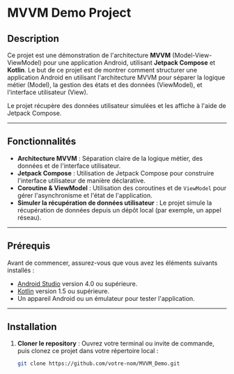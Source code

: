 # MVVM Demo Project

## Description

Ce projet est une démonstration de l'architecture **MVVM** (Model-View-ViewModel) pour une application Android, utilisant **Jetpack Compose** et **Kotlin**. Le but de ce projet est de montrer comment structurer une application Android en utilisant l'architecture MVVM pour séparer la logique métier (Model), la gestion des états et des données (ViewModel), et l'interface utilisateur (View).

Le projet récupère des données utilisateur simulées et les affiche à l'aide de Jetpack Compose.

---

## Fonctionnalités

- **Architecture MVVM** : Séparation claire de la logique métier, des données et de l'interface utilisateur.
- **Jetpack Compose** : Utilisation de Jetpack Compose pour construire l'interface utilisateur de manière déclarative.
- **Coroutine & ViewModel** : Utilisation des coroutines et de `ViewModel` pour gérer l'asynchronisme et l'état de l'application.
- **Simuler la récupération de données utilisateur** : Le projet simule la récupération de données depuis un dépôt local (par exemple, un appel réseau).

---

## Prérequis

Avant de commencer, assurez-vous que vous avez les éléments suivants installés :

- [Android Studio](https://developer.android.com/studio) version 4.0 ou supérieure.
- [Kotlin](https://kotlinlang.org/) version 1.5 ou supérieure.
- Un appareil Android ou un émulateur pour tester l'application.

---

## Installation

1. **Cloner le repository** :
   Ouvrez votre terminal ou invite de commande, puis clonez ce projet dans votre répertoire local :
   
   ```bash
   git clone https://github.com/votre-nom/MVVM_Demo.git
